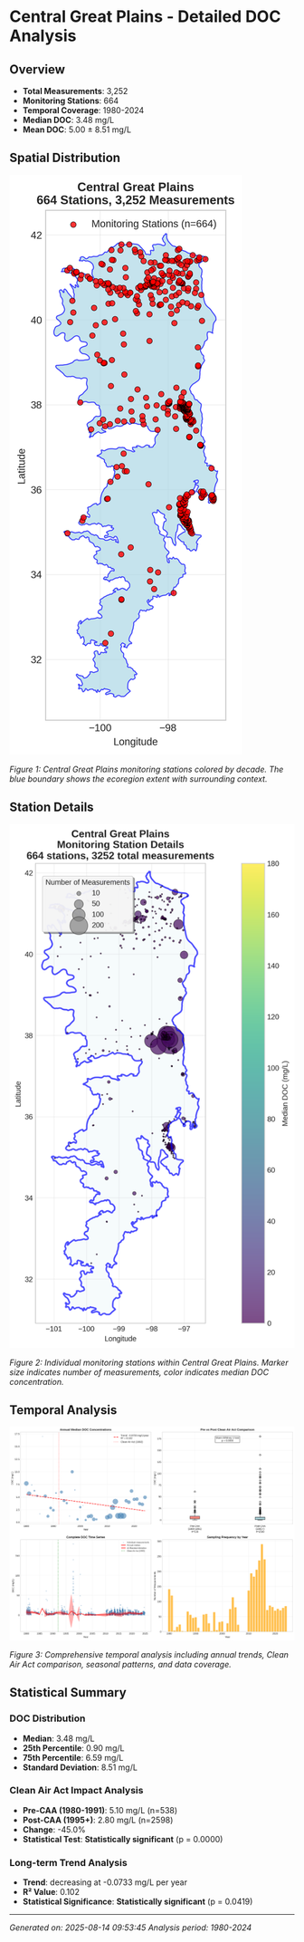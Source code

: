 # Central Great Plains - Detailed DOC Analysis

## Overview
- **Total Measurements**: 3,252
- **Monitoring Stations**: 664
- **Temporal Coverage**: 1980-2024
- **Median DOC**: 3.48 mg/L
- **Mean DOC**: 5.00 ± 8.51 mg/L

## Spatial Distribution

![Ecoregion Overview](Central_Great_Plains_overview_map.png)

*Figure 1: Central Great Plains monitoring stations colored by decade. The blue boundary shows the ecoregion extent with surrounding context.*

## Station Details

![Station Details](Central_Great_Plains_stations.png)

*Figure 2: Individual monitoring stations within Central Great Plains. Marker size indicates number of measurements, color indicates median DOC concentration.*

## Temporal Analysis

![Time Series Analysis](Central_Great_Plains_timeseries.png)

*Figure 3: Comprehensive temporal analysis including annual trends, Clean Air Act comparison, seasonal patterns, and data coverage.*

## Statistical Summary

### DOC Distribution
- **Median**: 3.48 mg/L
- **25th Percentile**: 0.90 mg/L  
- **75th Percentile**: 6.59 mg/L
- **Standard Deviation**: 8.51 mg/L

### Clean Air Act Impact Analysis

- **Pre-CAA (1980-1991)**: 5.10 mg/L (n=538)
- **Post-CAA (1995+)**: 2.80 mg/L (n=2598)
- **Change**: -45.0%
- **Statistical Test**: **Statistically significant** (p = 0.0000)

### Long-term Trend Analysis

- **Trend**: decreasing at -0.0733 mg/L per year
- **R² Value**: 0.102
- **Statistical Significance**: **Statistically significant** (p = 0.0419)


---
*Generated on: 2025-08-14 09:53:45*
*Analysis period: 1980-2024*
